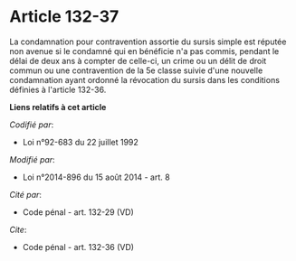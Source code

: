 # Article 132-37

La condamnation pour contravention assortie du sursis simple est réputée non avenue si le condamné qui en bénéficie n'a pas
commis, pendant le délai de deux ans à compter de celle-ci, un crime ou un délit de droit commun ou une contravention de la
5e classe suivie d'une nouvelle condamnation ayant ordonné la révocation du sursis dans les conditions définies à l'article
132-36.

**Liens relatifs à cet article**

_Codifié par_:

  - Loi n°92-683 du 22 juillet 1992

_Modifié par_:

  - Loi n°2014-896 du 15 août 2014 - art. 8

_Cité par_:

  - Code pénal - art. 132-29 (VD)

_Cite_:

  - Code pénal - art. 132-36 (VD)

